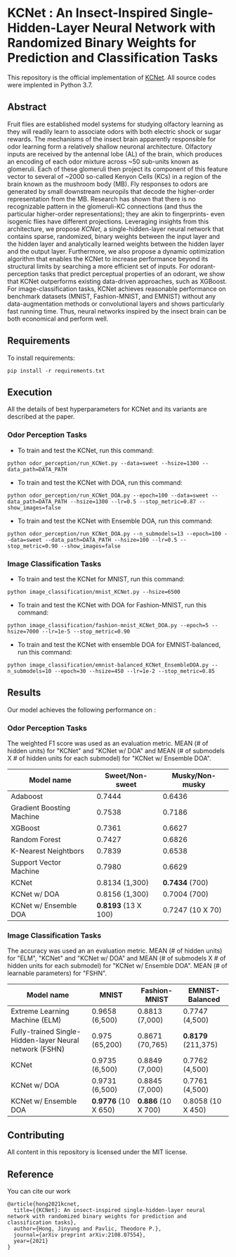 # KCNet : An Insect-Inspired Single-Hidden-Layer Neural Network with Randomized Binary Weights for Prediction and Classification Tasks

This repository is the official implementation of [KCNet](https://arxiv.org/abs/2108.07554v2). All source codes were implented in Python 3.7.

## Abstract

Fruit flies are established model systems for studying olfactory learning as they will readily learn to associate odors
with both electric shock or sugar rewards. The mechanisms of the insect brain apparently responsible for odor learning
form a relatively shallow neuronal architecture. Olfactory inputs are received by the antennal lobe (AL) of the brain,
which produces an encoding of each odor mixture across ~50 sub-units known as glomeruli. Each of these glomeruli then
project its component of this feature vector to several of ~2000 so-called Kenyon Cells (KCs) in a region of the brain
known as the mushroom body (MB). Fly responses to odors are generated by small downstream neuropils that decode the
higher-order representation from the MB. Research has shown that there is no recognizable pattern in the glomeruli-KC
connections (and thus the particular higher-order representations); they are akin to fingerprints- even isogenic flies
have different projections. Leveraging insights from this architecture, we propose _KCNet_, a single-hidden-layer neural
network that contains sparse, randomized, binary weights between the input layer and the hidden layer and analytically
learned weights between the hidden layer and the output layer. Furthermore, we also propose a dynamic optimization
algorithm that enables the KCNet to increase performance beyond its structural limits by searching a more efficient set
of inputs. For odorant-perception tasks that predict perceptual properties of an odorant, we show that KCNet outperforms
existing data-driven approaches, such as XGBoost. For image-classification tasks, KCNet achieves reasonable performance
on benchmark datasets (MNIST, Fashion-MNIST, and EMNIST) without any data-augmentation methods or convolutional layers
and shows particularly fast running time. Thus, neural networks inspired by the insect brain can be both economical and
perform well.

## Requirements

To install requirements:

```setup
pip install -r requirements.txt
```

## Execution

All the details of best hyperparameters for KCNet and its variants are described at the paper.

### Odor Perception Tasks

- To train and test the KCNet, run this command:
```train
python odor_perception/run_KCNet.py --data=sweet --hsize=1300 --data_path=DATA_PATH
```

- To train and test the KCNet with DOA, run this command:
```train
python odor_perception/run_KCNet_DOA.py --epoch=100 --data=sweet --data_path=DATA_PATH --hsize=1300 --lr=0.5 --stop_metric=0.87 --show_images=false
```

- To train and test the KCNet with Ensemble DOA, run this command:
```train
python odor_perception/run_KCNet_DOA.py --n_submodels=13 --epoch=100 --data=sweet --data_path=DATA_PATH --hsize=100 --lr=0.5 --stop_metric=0.90 --show_images=false
```

### Image Classification Tasks

- To train and test the KCNet for MNIST, run this command:
```train
python image_classification/mnist_KCNet.py --hsize=6500 
```

- To train and test the KCNet with DOA for Fashion-MNIST, run this command:
```train
python image_classification/fashion-mnist_KCNet_DOA.py --epoch=5 --hsize=7000 --lr=1e-5 --stop_metric=0.90
```

- To train and test the KCNet with ensemble DOA for EMNIST-balanced, run this command:
```train
python image_classification/emnist-balanced_KCNet_EnsembleDOA.py --n_submodels=10 --epoch=30 --hsize=450 --lr=1e-2 --stop_metric=0.85
```

## Results

Our model achieves the following performance on :

### Odor Perception Tasks

The weighted F1 score was used as an evaluation metric. MEAN (# of hidden units) for "KCNet" and "KCNet w/ DOA" and
MEAN (# of submodels X # of hidden units for each submodel) for "KCNet w/ Ensemble DOA".

| Model name                | Sweet/Non-sweet   | Musky/Non-musky   |
| --------------------------|----------------   | --------------    |
| Adaboost                  |0.7444             |0.6436             |
| Gradient Boosting Machine |0.7538             |0.7186             |
| XGBoost                   |0.7361             |0.6627             |
| Random Forest             |0.7427             |0.6826             |
| K-Nearest Neightbors      |0.7839             |0.6538             |
| Support Vector Machine    |0.7980             |0.6629             |
| KCNet                     |0.8134 (1,300)     |**0.7434** (700)       |
| KCNet w/ DOA              |0.8156 (1,300)     |0.7004 (700)       |
| KCNet w/ Ensemble DOA     |**0.8193** (13 X 100)  |0.7247 (10 X 70)   |

### Image Classification Tasks

The accuracy was used an an evaluation metric. MEAN (# of hidden units) for "ELM", "KCNet" and "KCNet w/ DOA" and MEAN (# of
submodels X # of hidden units for each submodel) for "KCNet w/ Ensemble DOA". MEAN (# of learnable parameters) for "FSHN".

| Model name                                        | MNIST             | Fashion-MNIST     | EMNIST-Balanced       |
| --------------------------                        |----------------   | --------------    |------                 |
| Extreme Learning Machine (ELM)                         |0.9658 (6,500)     |0.8813 (7,000)     |0.7747 (4,500)         |
| Fully-trained Single-Hidden-layer Neural network (FSHN)  |0.975 (65,200)     |0.8671 (70,765)    |**0.8179** (211,375)       |
| KCNet                                             |0.9735 (6,500)     |0.8849 (7,000)     |0.7762 (4,500)         |
| KCNet w/ DOA                                      |0.9731 (6,500)     |0.8845 (7,000)     |0.7761 (4,500)         |
| KCNet w/ Ensemble DOA                             |**0.9776** (10 X 650)  |**0.886** (10 X 700)   |0.8058 (10 X 450)  |

## Contributing

All content in this repository is licensed under the MIT license.

## Reference
You can cite our work
```
@article{hong2021kcnet,
  title={{KCNet}: An insect-inspired single-hidden-layer neural network with randomized binary weights for prediction and classification tasks},
  author={Hong, Jinyung and Pavlic, Theodore P.},
  journal={arXiv preprint arXiv:2108.07554},
  year={2021}
}


```
